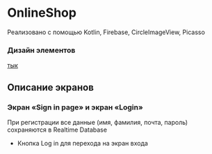 # OnlineShop
Реализовано с помощью Kotlin, Firebase, CircleImageView, Picasso

### Дизайн элементов

[тык](https://www.figma.com/file/H0SE8wvK5kIhQlZVxp0BNj/Online-Shop-Satria-Adhi-Pradana-(Community)?node-id=0%3A1&t=4IV5yRGaED9xPj1v-0 "что это?")

## Описание экранов
### Экран «Sign in page» и экран «Login»
При регистрации все данные (имя, фамилия, почта, пароль) сохраняются в Realtime Database
- Кнопка Log in для перехода на экран входа
